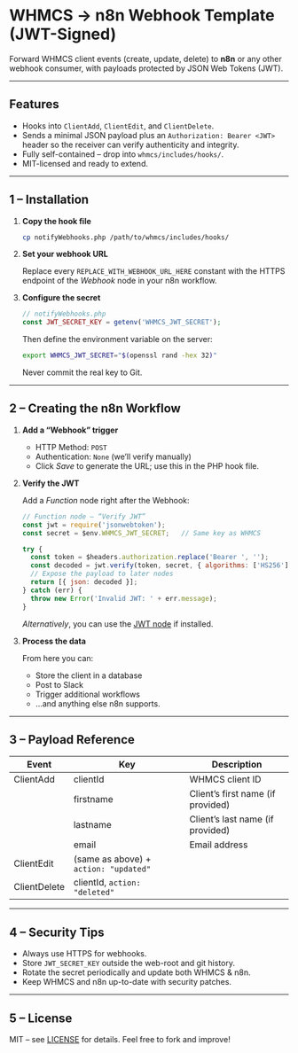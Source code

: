 # WHMCS → n8n Webhook Template (JWT-Signed)

Forward WHMCS client events (create, update, delete) to **n8n** or any
other webhook consumer, with payloads protected by JSON Web Tokens (JWT).

---

## Features

* Hooks into `ClientAdd`, `ClientEdit`, and `ClientDelete`.
* Sends a minimal JSON payload plus an `Authorization: Bearer <JWT>`
  header so the receiver can verify authenticity and integrity.
* Fully self-contained – drop into `whmcs/includes/hooks/`.
* MIT-licensed and ready to extend.

---

## 1 – Installation

1. **Copy the hook file**

   ```bash
   cp notifyWebhooks.php /path/to/whmcs/includes/hooks/
   ```

2. **Set your webhook URL**

   Replace every `REPLACE_WITH_WEBHOOK_URL_HERE` constant with the HTTPS
   endpoint of the *Webhook* node in your n8n workflow.

3. **Configure the secret**

   ```php
   // notifyWebhooks.php
   const JWT_SECRET_KEY = getenv('WHMCS_JWT_SECRET');
   ```

   Then define the environment variable on the server:

   ```bash
   export WHMCS_JWT_SECRET="$(openssl rand -hex 32)"
   ```

   Never commit the real key to Git.

---

## 2 – Creating the n8n Workflow

1. **Add a “Webhook” trigger**

   * HTTP Method: `POST`
   * Authentication: `None` (we’ll verify manually)
   * Click *Save* to generate the URL; use this in the PHP hook file.

2. **Verify the JWT**

   Add a *Function* node right after the Webhook:

   ```javascript
   // Function node – “Verify JWT”
   const jwt = require('jsonwebtoken');
   const secret = $env.WHMCS_JWT_SECRET;   // Same key as WHMCS

   try {
     const token = $headers.authorization.replace('Bearer ', '');
     const decoded = jwt.verify(token, secret, { algorithms: ['HS256'] });
     // Expose the payload to later nodes
     return [{ json: decoded }];
   } catch (err) {
     throw new Error('Invalid JWT: ' + err.message);
   }
   ```

   *Alternatively*, you can use the [JWT node](https://n8n.io/integrations/n8n-nodes-base.jwt)
   if installed.

3. **Process the data**

   From here you can:
   * Store the client in a database
   * Post to Slack
   * Trigger additional workflows
   * …and anything else n8n supports.

---

## 3 – Payload Reference

| Event        | Key        | Description                         |
|--------------|-----------|-------------------------------------|
| ClientAdd    | clientId   | WHMCS client ID                     |
|              | firstname  | Client’s first name (if provided)   |
|              | lastname   | Client’s last name (if provided)    |
|              | email      | Email address                       |
| ClientEdit   | (same as above) + `action: "updated"`            |
| ClientDelete | clientId, `action: "deleted"`                    |

---

## 4 – Security Tips

* Always use HTTPS for webhooks.
* Store `JWT_SECRET_KEY` outside the web-root and git history.
* Rotate the secret periodically and update both WHMCS & n8n.
* Keep WHMCS and n8n up-to-date with security patches.

---

## 5 – License

MIT – see [LICENSE](LICENSE) for details. Feel free to fork and improve!
